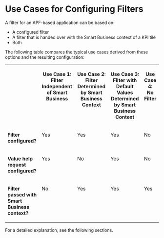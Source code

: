 <!-- loio146f649b9bfe4969bc08446b7d023399 -->

# Use Cases for Configuring Filters

A filter for an APF-based application can be based on:

-   A configured filter
-   A filter that is handed over with the Smart Business context of a KPI tile
-   Both

The following table compares the typical use cases derived from these options and the resulting configuration:


<table>
<tr>
<th valign="top">

 

</th>
<th valign="top">

Use Case 1: Filter Independent of Smart Business

</th>
<th valign="top">

Use Case 2: Filter Determined by Smart Business Context

</th>
<th valign="top">

Use Case 3: Filter with Default Values Determined by Smart Business Context

</th>
<th valign="top">

Use Case 4: No Filter

</th>
</tr>
<tr>
<td valign="top">

**Filter configured?**

</td>
<td valign="top">

Yes

</td>
<td valign="top">

Yes

</td>
<td valign="top">

Yes

</td>
<td valign="top">

No

</td>
</tr>
<tr>
<td valign="top">

**Value help request configured?**

</td>
<td valign="top">

Yes

</td>
<td valign="top">

No

</td>
<td valign="top">

Yes

</td>
<td valign="top">

No

</td>
</tr>
<tr>
<td valign="top">

**Filter passed with Smart Business context?**

</td>
<td valign="top">

No

</td>
<td valign="top">

Yes

</td>
<td valign="top">

Yes

</td>
<td valign="top">

Yes

</td>
</tr>
</table>

For a detailed explanation, see the following sections.

